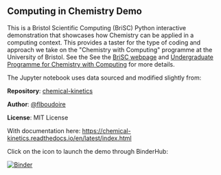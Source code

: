 ## Computing in Chemistry Demo
This is a Bristol Scientific Computing (BriSC) Python interactive demonstration that showcases how Chemistry can be applied in a computing context. This provides a taster for the type of coding and approach we take on the "Chemistry with Computing" programme at the University of Bristol. See the See the [BriSC webpage](https://brisc.blogs.bristol.ac.uk/) and [Undergraduate Programme for Chemistry with Computing](https://www.bristol.ac.uk/study/undergraduate/chemistry-computing/) for more details.

The Jupyter notebook uses data sourced and modified slightly from:

**Repository**: [chemical-kinetics](https://github.com/flboudoire/chemical-kinetics)

**Author**: [@flboudoire](https://github.com/flboudoire)

**License**: MIT License

With documentation here: https://chemical-kinetics.readthedocs.io/en/latest/index.html

Click on the icon to launch the demo through BinderHub:

[![Binder](https://mybinder.org/badge_logo.svg)](https://2i2c.mybinder.org/v2/gh/bri-sc/demo-computing-in-chemistry/HEAD?urlpath=%2Fdoc%2Ftree%2FV2_01_Demo_Computing_in_Chemistry_kinetics.ipynb)
